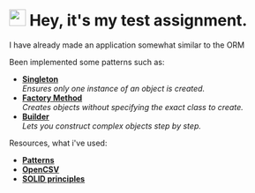 
<h1><img src="https://emojis.slackmojis.com/emojis/images/1531849430/4246/blob-sunglasses.gif?1531849430" width="30"/> Hey, it's my test assignment.</h1>

<p>I have already made an application somewhat similar to the ORM </p>
<p>Been implemented some patterns such as:</p>
<ul>
    <li><a href="https://refactoring.guru/design-patterns/singleton"><b> Singleton</b></a><br/><i>Ensures only one instance of an object is created.</i></li>
    <li><a href="https://refactoring.guru/design-patterns/factory-method"><b> Factory Method</b></a><br/><i> Creates objects without specifying the exact class to create.</i></li>
<li><a href="https://refactoring.guru/design-patterns/builder"><b> Builder</b></a><br/><i> Lets you construct complex objects step by step.</i></li>
</ul>



<p>Resources, what i've used: </p>
<ul>
    <li><a href="https://refactoring.guru/design-patterns/singleton"><b>Patterns</b></a></li>
    <li><a href="https://refactoring.guru/design-patterns/factory-method"><b>OpenCSV</b></a></li>
    <li><a href="https://refactoring.guru/design-patterns/factory-method"><b>SOLID principles</b></a></li>
</ul>